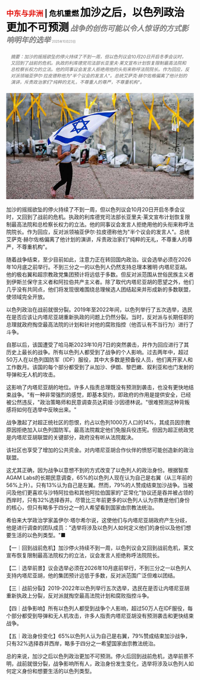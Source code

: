 <span style="color:#E3120B; font-size:14.9pt; font-weight:bold;">中东与非洲</span> <span style="color:#000000; font-size:14.9pt; font-weight:bold;">| 危机重燃</span>
<span style="color:#000000; font-size:21.0pt; font-weight:bold;">加沙之后，以色列政治更加不可预测</span>
<span style="color:#808080; font-size:14.9pt; font-weight:bold; font-style:italic;">战争的创伤可能以令人惊讶的方式影响明年的选举</span>
<span style="color:#808080; font-size:6.2pt;">2025年10月23日</span>

<div style="padding:8px 12px; color:#666; font-size:9.0pt; font-style:italic; margin:12px 0;">摘要：加沙的摇摇欲坠的停火持续了不到一周，但以色列议会10月20日开启冬季会议时，又回到了战前的危机。执政的利库德党司法部长亚里夫·莱文宣布计划恢复限制最高法院和总检察长权力的立法。他的同事议会发言人拒绝用他的头衔来称呼法院院长。作为回应，反对派领袖亚伊尔·拉皮德称他为"半个议会的发言人"。总统艾萨克·赫尔佐格偏离了他计划的演讲，斥责政治家们"纯粹的无礼，不尊重人的尊严，不尊重机构"。</div>

![](../images/032_After_Gaza_Israeli_politics_are_even_less_predictable/p0139_img01.jpeg)

加沙的摇摇欲坠的停火持续了不到一周，但以色列议会10月20日开启冬季会议时，又回到了战前的危机。执政的利库德党司法部长亚里夫·莱文宣布计划恢复限制最高法院和总检察长权力的立法。他的同事议会发言人拒绝用他的头衔来称呼法院院长。作为回应，反对派领袖亚伊尔·拉皮德称他为"半个议会的发言人"。总统艾萨克·赫尔佐格偏离了他计划的演讲，斥责政治家们"纯粹的无礼，不尊重人的尊严，不尊重机构"。

随着战争结束，至少目前如此，注意力正在转回国内政治。议会选举必须在2026年10月底之前举行。不到三分之一的以色列人仍然支持总理本雅明·内塔尼亚胡。他的极右翼和超宗教政党集团预计将远低于多数。但反对派范围从世俗民族主义者到伊斯兰保守主义者和阿拉伯共产主义者。除了取代内塔尼亚胡的愿望之外，他们几乎没有共同点，他们将发现很难围绕总理候选人团结起来并形成新的多数联盟，使领域完全开放。

以色列政治在战前就很分裂。2019年至2022年间，以色列举行了五次选举，选民在是否应该让内塔尼亚胡重新执政的问题上仍然分裂。当时，反对派与长期任职的总理就政府掏空最高法院的计划和针对他的腐败指控（他否认有不当行为）进行了斗争。

自那以后，该国遭受了哈马斯2023年10月7日的突然袭击，并作为回应进行了其历史上最长的战争。所有以色列人都受到了战争的个人影响。过去两年中，超过50万人在以色列国防军（IDF）服役，其中大多数是预备役人员，他们离开家人和工作数月。该国的每个部分都受到了从加沙、伊朗、黎巴嫩、叙利亚和也门发射的导弹和无人机的攻击。

这影响了内塔尼亚胡的地位。许多人指责总理既没有预测到袭击，也没有更快地结束战争。"有一种非常强烈的感觉，即基本契约，即政府的作用是提供安全，已经被公然违反，"政治策略师和民意调查员达莉娅·沙因德林说。"很难预测这种背叛感将如何在选举中反映出来。"

战争激起了对超正统社区的怨恨，约占以色列1000万人口的14%，其成员因宗教原因拒绝加入以色列国防军。最高法院裁定他们免服兵役违宪。但因为超正统政党是内塔尼亚胡联盟的关键部分，政府没有听从法院裁决。

该社区也享受了增加的公共资金。对内塔尼亚胡合作伙伴的愤怒可能创造新的政治联盟。

这尤其正确，因为战争以意想不到的方式改变了以色列人的政治身份。根据智库AGAM Labs的长期民意调查，65%的以色列人现在认为自己是右翼（从三年前的56%上升）。只有13%认为自己是左翼。然而，79%的人赞成结束加沙战争。当被问及他们更喜欢与沙特阿拉伯和其他阿拉伯国家的"正常化"协议还是吞并被占领的西岸时，只有32%选择吞并。尽管比三年前更多的以色列人认为宗教是他们身份的核心，但只有略多于四分之一的人希望看到国家由宗教法统治。

希伯来大学政治学家盖伊尔·塔尔希尔说，这使他们与内塔尼亚胡政府产生分歧，他是进行调查的团队成员："选举将涉及以色列人如何定义他们的身份以及他们想要生活的以色列类型。"■

【一｜回到战前危机】加沙停火持续不到一周，以色列议会又回到战前危机，莱文宣布恢复限制最高法院权力的立法，议会发言人拒绝称呼法院院长。

【二｜选举前景】议会选举必须在2026年10月底前举行，不到三分之一以色列人支持内塔尼亚胡，他的集团预计远低于多数，反对派范围广泛但难以团结。

【三｜战前分裂】2019-2022年以色列举行五次选举，选民在是否让内塔尼亚胡重新执政上分裂，反对派就掏空最高法院计划和腐败指控斗争。

【四｜战争影响】所有以色列人都受到战争个人影响，超过50万人在IDF服役，每个部分都受到导弹和无人机攻击，许多人指责内塔尼亚胡没有预测袭击和更快结束战争。

【五｜政治身份变化】65%以色列人认为自己是右翼，79%赞成结束加沙战争，只有32%选择吞并西岸，略多于四分之一希望国家由宗教法统治。

总的来说，加沙之后以色列政治更加不可预测。停火后回到战前危机，选举前景不明，战前就很分裂，战争影响所有人，政治身份发生变化，选举将涉及以色列人如何定义身份和想要生活的以色列类型。
